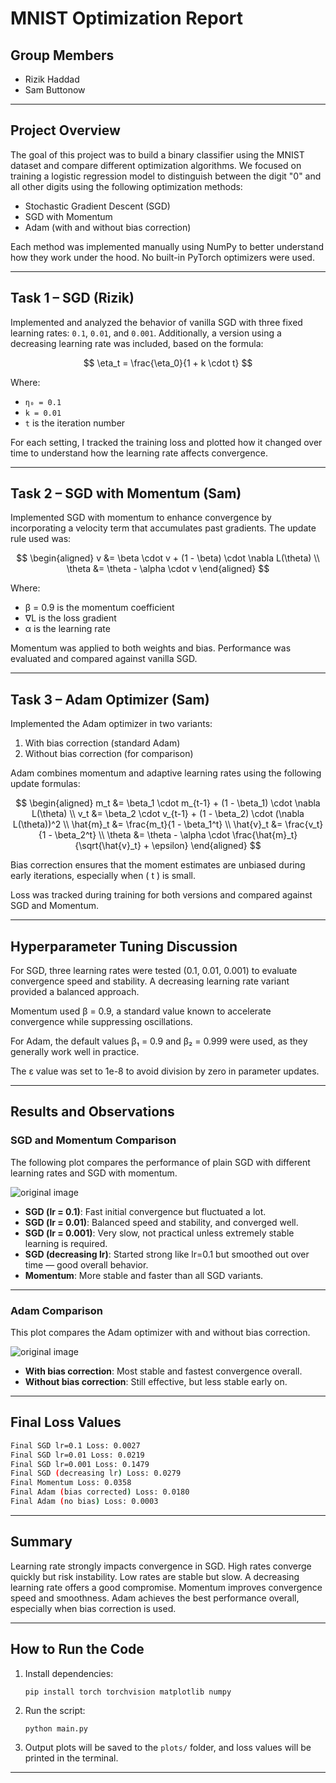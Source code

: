 # MNIST Optimization Report

## Group Members
- Rizik Haddad
- Sam Buttonow

---

## Project Overview

The goal of this project was to build a binary classifier using the MNIST dataset and compare different optimization algorithms. We focused on training a logistic regression model to distinguish between the digit "0" and all other digits using the following optimization methods:

- Stochastic Gradient Descent (SGD)
- SGD with Momentum
- Adam (with and without bias correction)

Each method was implemented manually using NumPy to better understand how they work under the hood. No built-in PyTorch optimizers were used.

---

## Task 1 – SGD (Rizik)

Implemented and analyzed the behavior of vanilla SGD with three fixed learning rates: `0.1`, `0.01`, and `0.001`. Additionally, a version using a decreasing learning rate was included, based on the formula:

$$
\eta_t = \frac{\eta_0}{1 + k \cdot t}
$$

Where:
- `η₀ = 0.1`
- `k = 0.01`
- `t` is the iteration number

For each setting, I tracked the training loss and plotted how it changed over time to understand how the learning rate affects convergence.

---

## Task 2 – SGD with Momentum (Sam)

Implemented SGD with momentum to enhance convergence by incorporating a velocity term that accumulates past gradients. The update rule used was:

$$
\begin{aligned}
v &= \beta \cdot v + (1 - \beta) \cdot \nabla L(\theta) \\
\theta &= \theta - \alpha \cdot v
\end{aligned}
$$


Where:

- β = 0.9 is the momentum coefficient
- ∇L is the loss gradient
- α is the learning rate

Momentum was applied to both weights and bias. Performance was evaluated and compared against vanilla SGD.

---

## Task 3 – Adam Optimizer (Sam)

Implemented the Adam optimizer in two variants:

1. With bias correction (standard Adam)  
2. Without bias correction (for comparison)

Adam combines momentum and adaptive learning rates using the following update formulas:

$$
\begin{aligned}
m_t &= \beta_1 \cdot m_{t-1} + (1 - \beta_1) \cdot \nabla L(\theta) \\
v_t &= \beta_2 \cdot v_{t-1} + (1 - \beta_2) \cdot (\nabla L(\theta))^2 \\
\hat{m}_t &= \frac{m_t}{1 - \beta_1^t} \\
\hat{v}_t &= \frac{v_t}{1 - \beta_2^t} \\
\theta &= \theta - \alpha \cdot \frac{\hat{m}_t}{\sqrt{\hat{v}_t} + \epsilon}
\end{aligned}
$$

Bias correction ensures that the moment estimates are unbiased during early iterations, especially when \( t \) is small.

Loss was tracked during training for both versions and compared against SGD and Momentum.

---

## Hyperparameter Tuning Discussion


For SGD, three learning rates were tested (0.1, 0.01, 0.001) to evaluate convergence speed and stability. A decreasing learning rate variant provided a balanced approach. 

Momentum used β = 0.9, a standard value known to accelerate convergence while suppressing oscillations. 

For Adam, the default values β₁ = 0.9 and β₂ = 0.999 were used, as they generally work well in practice. 

The ε value was set to 1e-8 to avoid division by zero in parameter updates.

---

## Results and Observations

### SGD and Momentum Comparison

The following plot compares the performance of plain SGD with different learning rates and SGD with momentum.

![original image](https://cdn.mathpix.com/snip/images/wOs-9FMogN5lcmlRY7ARlsLYL-M5eBAeZvnxZ47TOXM.original.fullsize.png)


- **SGD (lr = 0.1)**: Fast initial convergence but fluctuated a lot.
- **SGD (lr = 0.01)**: Balanced speed and stability, and converged well.
- **SGD (lr = 0.001)**: Very slow, not practical unless extremely stable learning is required.
- **SGD (decreasing lr)**: Started strong like lr=0.1 but smoothed out over time — good overall behavior.
- **Momentum**: More stable and faster than all SGD variants.

---

### Adam Comparison

This plot compares the Adam optimizer with and without bias correction.

![original image](https://cdn.mathpix.com/snip/images/xZvwIG-FkmFPh7J1O0Opp9hnld6GMejqrNbzMTa8lt4.original.fullsize.png)


- **With bias correction**: Most stable and fastest convergence overall.
- **Without bias correction**: Still effective, but less stable early on.

---

## Final Loss Values

```bash
Final SGD lr=0.1 Loss: 0.0027
Final SGD lr=0.01 Loss: 0.0219
Final SGD lr=0.001 Loss: 0.1479
Final SGD (decreasing lr) Loss: 0.0279
Final Momentum Loss: 0.0358
Final Adam (bias corrected) Loss: 0.0180
Final Adam (no bias) Loss: 0.0003
```

---

## Summary

Learning rate strongly impacts convergence in SGD. High rates converge quickly but risk instability. Low rates are stable but slow. A decreasing learning rate offers a good compromise. Momentum improves convergence speed and smoothness. Adam achieves the best performance overall, especially when bias correction is used.

---

## How to Run the Code

1. Install dependencies:
    ```
    pip install torch torchvision matplotlib numpy
    ```

2. Run the script:
    ```
    python main.py
    ```

3. Output plots will be saved to the `plots/` folder, and loss values will be printed in the terminal.

---
